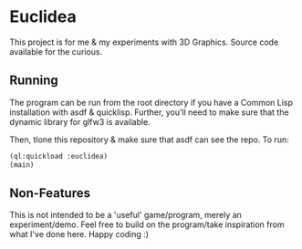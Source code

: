 # Euclidea
This project is for me & my experiments with 3D Graphics. Source code available
for the curious.

## Running
The program can be run from the root directory if you have a Common Lisp
installation with asdf & quicklisp. Further, you'll need to make sure that the
dynamic library for glfw3 is available.

Then, tlone this repository & make sure that asdf can see the repo. To run:

```lisp
(ql:quickload :euclidea)
(main)
```

## Non-Features
This is not intended to be a 'useful' game/program, merely an experiment/demo.
Feel free to build on the program/take inspiration from what I've done here.
Happy coding :)

